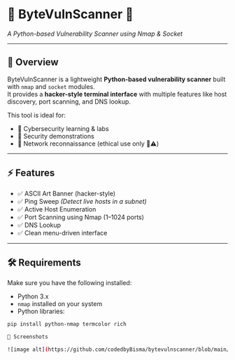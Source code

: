 # 🚨 ByteVulnScanner 🚨
*A Python-based Vulnerability Scanner using Nmap & Socket*

---

## 📖 Overview
ByteVulnScanner is a lightweight **Python-based vulnerability scanner** built with `nmap` and `socket` modules.  
It provides a **hacker-style terminal interface** with multiple features like host discovery, port scanning, and DNS lookup.  

This tool is ideal for:
- 🔹 Cybersecurity learning & labs  
- 🔹 Security demonstrations  
- 🔹 Network reconnaissance (ethical use only 🚫⚠️)

---

## ⚡ Features
- ✅ ASCII Art Banner (hacker-style)  
- ✅ Ping Sweep *(Detect live hosts in a subnet)*  
- ✅ Active Host Enumeration  
- ✅ Port Scanning using Nmap (1–1024 ports)  
- ✅ DNS Lookup  
- ✅ Clean menu-driven interface  

---

## 🛠️ Requirements
Make sure you have the following installed:
- Python 3.x  
- `nmap` installed on your system  
- Python libraries:  

```bash
pip install python-nmap termcolor rich

📸 Screenshots

![image alt](https://github.com/codedbyBisma/bytevulnscanner/blob/main/ss%202.png?raw=true)




